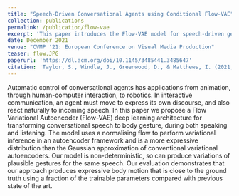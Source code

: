 ```yaml
---
title: "Speech-Driven Conversational Agents using Conditional Flow-VAE"
collection: publications
permalink: /publication/flow-vae
excerpt: 'This paper introduces the Flow-VAE model for speech-driven gesture generation.'
date: December 2021
venue: "CVMP '21: European Conference on Visual Media Production"
teaser: flow.JPG
paperurl: 'https://dl.acm.org/doi/10.1145/3485441.3485647'
citation: 'Taylor, S., Windle, J., Greenwood, D., & Matthews, I. (2021, December). Speech-driven conversational agents using conditional flow-vaes. In Proceedings of the 18th ACM SIGGRAPH European Conference on Visual Media Production (pp. 1-9).'
---
```


Automatic control of conversational agents has applications from animation, through human-computer interaction, to robotics. In interactive communication, an agent must move to express its own discourse, and also react naturally to incoming speech. In this paper we propose a Flow Variational Autoencoder (Flow-VAE) deep learning architecture for transforming conversational speech to body gesture, during both speaking and listening. The model uses a normalising flow to perform variational inference in an autoencoder framework and is a more expressive distribution than the Gaussian approximation of conventional variational autoencoders. Our model is non-deterministic, so can produce variations of plausible gestures for the same speech. Our evaluation demonstrates that our approach produces expressive body motion that is close to the ground truth using a fraction of the trainable parameters compared with previous state of the art. 
